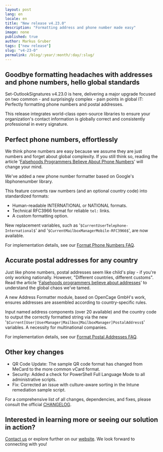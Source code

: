```yaml
---
layout: post
lang: en
locale: en
title: "New release v4.23.0"
description: "Formatting address and phone number made easy"
image: none
published: true
author: Markus Gruber
tags: ["new release"]
slug: "v4-23-0"
permalink: /blog/:year/:month/:day/:slug/
---
```

## Goodbye formatting headaches with addresses and phone numbers, hello global standards
Set-OutlookSignatures v4.23.0 is here, delivering a major upgrade focused on two common - and surprisingly complex - pain points in global IT: Perfectly formatting phone numbers and postal addresses.

This release integrates world-class open-source libraries to ensure your organization's contact information is globally correct and consistently professional in every signature.

## Perfect phone numbers, effortlessly
We think phone numbers are easy because we assume they are just numbers and forget about global complexity. If you still think so, reading the article '[Falsehoods Programmers Believe About Phone Numbers](https://set-outlooksignatures.com/faq/#4412-format-phone-numbers)' will change your mind.

We've added a new phone number formatter based on Google's libphonenumber library.

This feature converts raw numbers (and an optional country code) into standardized formats:
- Human-readable INTERNATIONAL or NATIONAL formats.
- Technical RFC3966 format for reliable `tel:` links.
- A custom formatting option.

New replacement variables, such as '`$CurrentUserTelephone-International$`' and '`$CurrentMailboxManagerMobile-RFC3966$`', are now available.

For implementation details, see our [Format Phone Numbers FAQ](https://set-outlooksignatures.com/faq/#4412-format-phone-numbers).

## Accurate postal addresses for any country
Just like phone numbers, postal addresses seem like child's play - if you're only working nationally. However, "Different countries, different customs". Read the article '[Falsehoods programmers believe about addresses](https://set-outlooksignatures.com/faq/#4413-format-postal-addresses)' to understand the global chaos we've tamed.

A new Address Formatter module, based on OpenCage GmbH's work, ensures addresses are assembled according to country-specific rules.

Input named address components (over 20 available) and the country code to output the correctly formatted string via the new '`$Current[User|UserManager|Mailbox|MailboxManager]PostalAddress$`' variables. A necessity for multinational companies.

For implementation details, see our [Format Postal Addresses FAQ](https://set-outlooksignatures.com/faq/#4413-format-postal-addresses).

## Other key changes
* QR Code Update: The sample QR code format has changed from MeCard to the more common vCard format.
* Security: Added a check for PowerShell Full Language Mode to all administrative scripts.
* Fix: Corrected an issue with culture-aware sorting in the Intune remediation sample script.

For a comprehensive list of all changes, dependencies, and fixes, please consult the official [CHANGELOG](https://github.com/Set-OutlookSignatures/Set-OutlookSignatures/blob/main/docs/CHANGELOG.md).

## Interested in learning more or seeing our solution in action?
[Contact us](/contact) or explore further on our [website](/). We look forward to connecting with you!